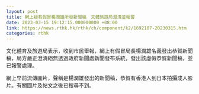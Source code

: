 ```yaml
---
layout: post
title: 網上疑有假冒楊潤雄所發新聞稿　文體旅遊局澄清並報警
date: 2023-03-15 19:12:15.000000000 +08:00
link: https://news.rthk.hk/rthk/ch/component/k2/1692107-20230315.htm
categories: rthk
---
```


文化體育及旅遊局表示，收到市民舉報，網上有假冒局長楊潤雄名義發出恭賀新聞稿，局方嚴正澄清絕無透過政府新聞處新聞發布系統，發出該虛假恭賀新聞稿，並已報警處理。

網上早前流傳圖片，聲稱是楊潤雄發出的新聞稿，恭賀有香港人到日本拍攝成人影片。有關圖片及帖文之後已搜尋不到。
